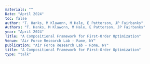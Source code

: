 ```yaml
---
materials: ""
Date: "April 2024"
toc: false
author: "T. Hanks, M Klawonn, M Hale, E Patterson, JP Fairbanks"
Authors: "T. Hanks, M Klawonn, M Hale, E Patterson, JP Fairbanks"
year: "April 2024"
Title: "A Compositional Framework for First-Order Optimization"
Venue: "Air Force Research Lab - Rome, NY"
publication: "Air Force Research Lab - Rome, NY"
title: "A Compositional Framework for First-Order Optimization"
type: "talk"
---
```


